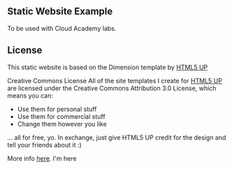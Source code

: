 Static Website Example
----------------------

To be used with Cloud Academy labs.


License
----------------------

This static website is based on the Dimension template by [HTML5 UP](https://html5up.net/)

Creative Commons License
All of the site templates I create for [HTML5 UP](https://html5up.net/) are licensed under the Creative Commons Attribution 3.0 License, which means you can:
 - Use them for personal stuff
 - Use them for commercial stuff
 - Change them however you like


... all for free, yo. In exchange, just give HTML5 UP credit for the design and tell your friends about it :)

More info [here](https://html5up.net/license).
I'm here